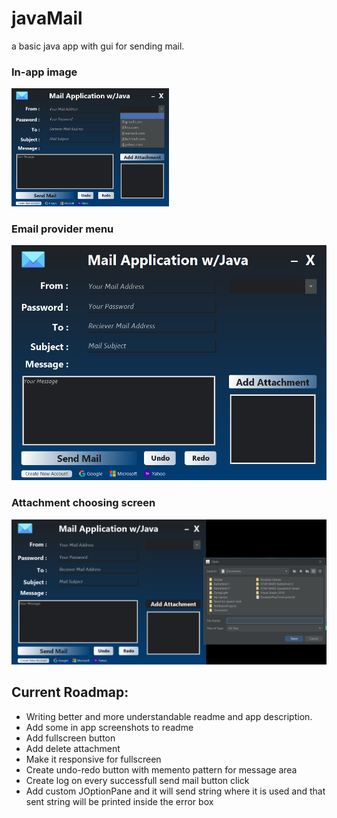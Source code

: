 <h1>javaMail</h1>
<p>a basic java app with gui for sending mail.</p>

<h3>In-app image</h3>
<img src="materials/in_app_ui.png" style="width: 50%; height: auto">

<h3>Email provider menu</h3>
<img src="materials/mail_selection.png">

<h3>Attachment choosing screen</h3>
<img src="materials/attachment_choosing.png">

<h2>Current Roadmap:</h2>
<ul>
  <li>Writing better and more understandable readme and app description.</li>
  <li>Add some in app screenshots to readme</li>
  <li>Add fullscreen button</li>
  <li>Add delete attachment</li>
  <li>Make it responsive for fullscreen</li>
  <li>Create undo-redo button with memento pattern for message area</li>
  <li>Create log on every successfull send mail button click</li>
  <li>Add custom JOptionPane and it will send string where it is used and that sent string will be printed inside the error box</li>
</ul>

